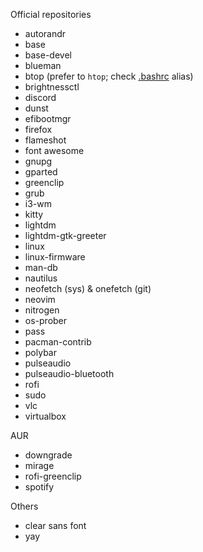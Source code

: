 Official repositories

* autorandr
* base
* base-devel
* blueman
* btop (prefer to `htop`; check [.bashrc](./dot_bashrc) alias)
* brightnessctl
* discord
* dunst
* efibootmgr
* firefox
* flameshot
* font awesome
* gnupg
* gparted
* greenclip
* grub
* i3-wm
* kitty
* lightdm
* lightdm-gtk-greeter
* linux
* linux-firmware
* man-db
* nautilus
* neofetch (sys) & onefetch (git)
* neovim
* nitrogen
* os-prober
* pass
* pacman-contrib
* polybar
* pulseaudio
* pulseaudio-bluetooth
* rofi
* sudo
* vlc
* virtualbox

AUR

* downgrade
* mirage
* rofi-greenclip
* spotify

Others

* clear sans font
* yay
